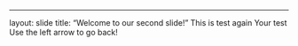 ---
layout: slide
title: “Welcome to our second slide!”
This is test again
Your test
Use the left arrow to go back!
